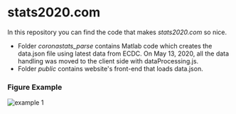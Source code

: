 # stats2020.com
In this repository you can find the code that makes *stats2020.com* so nice.
- Folder *coronastats_parse* contains Matlab code which creates the data.json file using latest data from ECDC. On May 13, 2020, all the data handling was moved to the client side with dataProcessing.js.
- Folder *public* contains website's front-end that loads data.json.

### Figure Example

![example 1](https://github.com/grblnsk/stats2020/blob/master/plot_example.PNG?raw=true)
